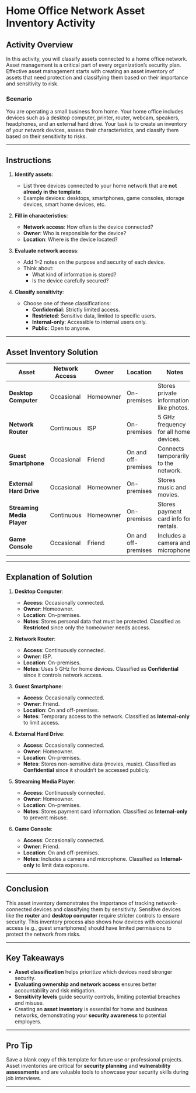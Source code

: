 # Home Office Network Asset Inventory Activity

## Activity Overview

In this activity, you will classify assets connected to a home office network. Asset management is a critical part of every organization’s security plan. Effective asset management starts with creating an asset inventory of assets that need protection and classifying them based on their importance and sensitivity to risk. 

### **Scenario**
You are operating a small business from home. Your home office includes devices such as a desktop computer, printer, router, webcam, speakers, headphones, and an external hard drive. Your task is to create an inventory of your network devices, assess their characteristics, and classify them based on their sensitivity to risks. 

---

## **Instructions**

1. **Identify assets**:  
   - List three devices connected to your home network that are **not already in the template**. 
   - Example devices: desktops, smartphones, game consoles, storage devices, smart home devices, etc.

2. **Fill in characteristics**:  
   - **Network access**: How often is the device connected?
   - **Owner**: Who is responsible for the device?
   - **Location**: Where is the device located?

3. **Evaluate network access**:  
   - Add 1–2 notes on the purpose and security of each device.
   - Think about:  
     - What kind of information is stored?
     - Is the device carefully secured?

4. **Classify sensitivity**:  
   - Choose one of these classifications:
     - **Confidential**: Strictly limited access.
     - **Restricted**: Sensitive data, limited to specific users.
     - **Internal-only**: Accessible to internal users only.
     - **Public**: Open to anyone.

---

## **Asset Inventory Solution**

| **Asset**             | **Network Access** | **Owner**      | **Location**        | **Notes**                                  | **Sensitivity** |
|-----------------------|--------------------|----------------|---------------------|--------------------------------------------|-----------------|
| **Desktop Computer**  | Occasional         | Homeowner      | On-premises         | Stores private information like photos.   | Restricted      |
| **Network Router**    | Continuous         | ISP            | On-premises         | 5 GHz frequency for all home devices.     | Confidential    |
| **Guest Smartphone**  | Occasional         | Friend         | On and off-premises | Connects temporarily to the network.      | Internal-only   |
| **External Hard Drive** | Occasional      | Homeowner      | On-premises         | Stores music and movies.                  | Confidential    |
| **Streaming Media Player** | Continuous  | Homeowner      | On-premises         | Stores payment card info for rentals.     | Internal-only   |
| **Game Console**      | Occasional         | Friend         | On and off-premises | Includes a camera and microphone.         | Internal-only   |

---

## **Explanation of Solution**

1. **Desktop Computer**:  
   - **Access**: Occasionally connected.  
   - **Owner**: Homeowner.  
   - **Location**: On-premises.  
   - **Notes**: Stores personal data that must be protected. Classified as **Restricted** since only the homeowner needs access.

2. **Network Router**:  
   - **Access**: Continuously connected.  
   - **Owner**: ISP.  
   - **Location**: On-premises.  
   - **Notes**: Uses 5 GHz for home devices. Classified as **Confidential** since it controls network access.

3. **Guest Smartphone**:  
   - **Access**: Occasionally connected.  
   - **Owner**: Friend.  
   - **Location**: On and off-premises.  
   - **Notes**: Temporary access to the network. Classified as **Internal-only** to limit access.

4. **External Hard Drive**:  
   - **Access**: Occasionally connected.  
   - **Owner**: Homeowner.  
   - **Location**: On-premises.  
   - **Notes**: Stores non-sensitive data (movies, music). Classified as **Confidential** since it shouldn’t be accessed publicly.

5. **Streaming Media Player**:  
   - **Access**: Continuously connected.  
   - **Owner**: Homeowner.  
   - **Location**: On-premises.  
   - **Notes**: Stores payment card information. Classified as **Internal-only** to prevent misuse.

6. **Game Console**:  
   - **Access**: Occasionally connected.  
   - **Owner**: Friend.  
   - **Location**: On and off-premises.  
   - **Notes**: Includes a camera and microphone. Classified as **Internal-only** to limit data exposure.

---

## **Conclusion**

This asset inventory demonstrates the importance of tracking network-connected devices and classifying them by sensitivity. Sensitive devices like the **router** and **desktop computer** require stricter controls to ensure security. This inventory process also shows how devices with occasional access (e.g., guest smartphones) should have limited permissions to protect the network from risks.

---

## **Key Takeaways**

- **Asset classification** helps prioritize which devices need stronger security.  
- **Evaluating ownership and network access** ensures better accountability and risk mitigation.  
- **Sensitivity levels** guide security controls, limiting potential breaches and misuse.  
- Creating an **asset inventory** is essential for home and business networks, demonstrating your **security awareness** to potential employers.

---

## **Pro Tip**
Save a blank copy of this template for future use or professional projects. Asset inventories are critical for **security planning** and **vulnerability assessments** and are valuable tools to showcase your security skills during job interviews.

---


